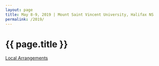 ```yaml
---
layout: page
title: May 8-9, 2019 | Mount Saint Vincent University, Halifax NS
permalink: /2019/
---
```


# {{ page.title }}

[Local Arrangements](/local-arrangements-2019)
